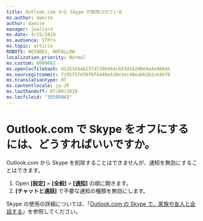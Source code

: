 ```yaml
---
title: Outlook.com から Skype が削除されている
ms.author: daeite
author: daeite
manager: joallard
ms.date: 4/15/2019
ms.audience: ITPro
ms.topic: article
ROBOTS: NOINDEX, NOFOLLOW
localization_priority: Normal
ms.custom: 8000082
ms.openlocfilehash: d235169a6237d730b944cb53d162d0e9a4e960ab
ms.sourcegitcommit: 7c0575fd30f0f4448e530e1ec40eabb362cb4670
ms.translationtype: HT
ms.contentlocale: ja-JP
ms.lasthandoff: 07/09/2019
ms.locfileid: "35595043"
---
```

# <a name="how-do-i-turn-off-skype-in-outlookcom"></a>Outlook.com で Skype をオフにするには、どうすればいいですか。

Outlook.com から Skype を削除することはできませんが、通知を無効にすることはできます。

1. Open **[設定]** > **[全般]** > **[[通知]](https://outlook.live.com/mail/options/general/notifications)** の順に開きます。 
2. **[チャットと通話]** で不要な通知の種類を無効にします。

Skype の使用の詳細については、「[Outlook.com の Skype で、家族や友人と会話する](https://support.office.com/article/83c6a5b1-3921-479c-b9e9-e753ce59c1fa?wt.mc_id=Office_Outlook_com_Alchemy)」を参照してください。